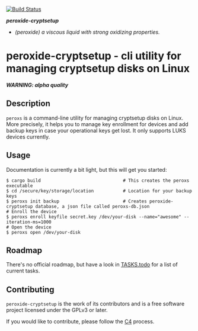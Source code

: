 [![Build Status](https://travis-ci.org/solidninja/peroxide-cryptsetup.svg?branch=master)](https://travis-ci.org/solidninja/peroxide-cryptsetup)

_**peroxide-cryptsetup**_

* _(peroxide) a viscous liquid with strong oxidizing properties._

# peroxide-cryptsetup - cli utility for managing cryptsetup disks on Linux

_**WARNING: alpha quality**_

## Description

`peroxs` is a command-line utility for managing cryptsetup disks on Linux. More precisely,
it helps you to manage key enrollment for devices and add backup keys in case your operational keys get
lost. It only supports LUKS devices currently.

## Usage

Documentation is currently a bit light, but this will get you started:

```
$ cargo build                               # This creates the peroxs executable
$ cd /secure/key/storage/location           # Location for your backup keys
$ peroxs init backup                        # Creates peroxide-cryptsetup database, a json file called peroxs-db.json
# Enroll the device
$ peroxs enroll keyfile secret.key /dev/your-disk --name="awesome" --iteration-ms=1000
# Open the device
$ peroxs open /dev/your-disk
```

## Roadmap

There's no official roadmap, but have a look in [TASKS.todo](TASKS.todo) for a list of current tasks.

## Contributing

`peroxide-cryptsetup` is the work of its contributors and is a free software project licensed under the 
GPLv3 or later. 

If you would like to contribute, please follow the [C4](http://rfc.zeromq.org/spec:22) process. 